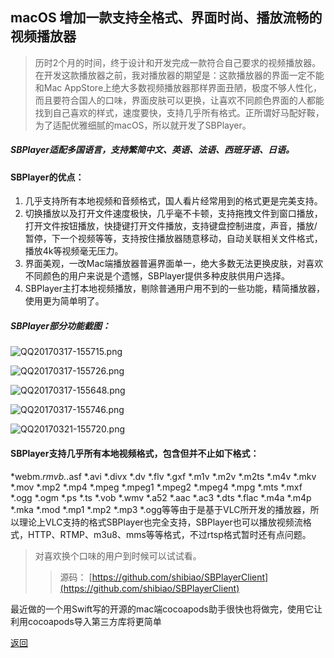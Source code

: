 ## macOS 增加一款支持全格式、界面时尚、播放流畅的视频播放器

> 历时2个月的时间，终于设计和开发完成一款符合自己要求的视频播放器。在开发这款播放器之前，我对播放器的期望是：这款播放器的界面一定不能和Mac AppStore上绝大多数视频播放器那样界面丑陋，极度不够人性化，而且要符合国人的口味，界面皮肤可以更换，让喜欢不同颜色界面的人都能找到自己喜欢的样式，速度要快，支持几乎所有格式。正所谓好马配好鞍，为了适配优雅细腻的macOS，所以就开发了SBPlayer。

##### SBPlayer适配多国语言，支持繁简中文、英语、法语、西班牙语、日语。

#### SBPlayer的优点：
1. 几乎支持所有本地视频和音频格式，国人看片经常用到的格式更是完美支持。
2. 切换播放以及打开文件速度极快，几乎毫不卡顿，支持拖拽文件到窗口播放，打开文件按钮播放，快捷键打开文件播放，支持键盘控制进度，声音，播放/暂停，下一个视频等等，支持按住播放器随意移动，自动关联相关文件格式，播放4k等视频毫无压力。
3. 界面美观，一改Mac端播放器普遍界面单一，绝大多数无法更换皮肤，对喜欢不同颜色的用户来说是个遗憾，SBPlayer提供多种皮肤供用户选择。
4. SBPlayer主打本地视频播放，剔除普通用户用不到的一些功能，精简播放器，使用更为简单明了。

##### SBPlayer部分功能截图：

![QQ20170317-155715.png](http://upload-images.jianshu.io/upload_images/2105518-6efb3d54660e57c8.png?imageMogr2/auto-orient/strip%7CimageView2/2/w/1240)

![QQ20170317-155726.png](http://upload-images.jianshu.io/upload_images/2105518-43149571d778474e.png?imageMogr2/auto-orient/strip%7CimageView2/2/w/1240)

![QQ20170317-155648.png](http://upload-images.jianshu.io/upload_images/2105518-812640b51abb7691.png?imageMogr2/auto-orient/strip%7CimageView2/2/w/1240)

![QQ20170317-155746.png](http://upload-images.jianshu.io/upload_images/2105518-9ee316851ca6daa0.png?imageMogr2/auto-orient/strip%7CimageView2/2/w/1240)


![QQ20170321-155720.png](http://upload-images.jianshu.io/upload_images/2105518-24bee471e3bf0dae.png?imageMogr2/auto-orient/strip%7CimageView2/2/w/1240)

#### SBPlayer支持几乎所有本地视频格式，包含但并不止如下格式：

*webm.*rmvb.*.asf *.avi *.divx *.dv *.flv *.gxf *.m1v *.m2v *.m2ts *.m4v *.mkv *.mov *.mp2 *.mp4 *.mpeg *.mpeg1 *.mpeg2 *.mpeg4 *.mpg *.mts *.mxf *.ogg *.ogm *.ps *.ts *.vob *.wmv *.a52 *.aac *.ac3 *.dts *.flac *.m4a *.m4p *.mka *.mod *.mp1 *.mp2 *.mp3 *.ogg等等由于是基于VLC所开发的播放器，所以理论上VLC支持的格式SBPlayer也完全支持，SBPlayer也可以播放视频流格式，HTTP、RTMP、m3u8、mms等等格式，不过rtsp格式暂时还有点问题。


>对喜欢换个口味的用户到时候可以试试看。
>> 源码： [https://github.com/shibiao/SBPlayerClient](https://github.com/shibiao/SBPlayerClient)

最近做的一个用Swift写的开源的mac端cocoapods助手很快也将做完，使用它让利用cocoapods导入第三方库将更简单



[返回](./)

